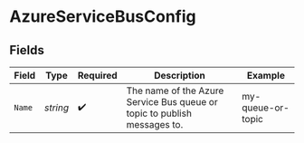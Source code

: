 # AzureServiceBusConfig


## Fields

| Field                                                                    | Type                                                                     | Required                                                                 | Description                                                              | Example                                                                  |
| ------------------------------------------------------------------------ | ------------------------------------------------------------------------ | ------------------------------------------------------------------------ | ------------------------------------------------------------------------ | ------------------------------------------------------------------------ |
| `Name`                                                                   | *string*                                                                 | :heavy_check_mark:                                                       | The name of the Azure Service Bus queue or topic to publish messages to. | my-queue-or-topic                                                        |